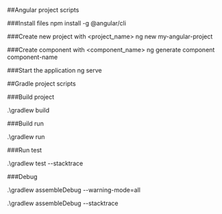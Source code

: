 
##Angular project scripts

###Install files
npm install -g @angular/cli

###Create new project with <project_name>
ng new my-angular-project

###Create component with <component_name>
ng generate component component-name

###Start the application
ng serve


##Gradle project scripts

###Build project

.\gradlew build

###Build run

.\gradlew run

###Run test

.\gradlew test --stacktrace

###Debug

.\gradlew assembleDebug  --warning-mode=all

.\gradlew assembleDebug  --stacktrace 